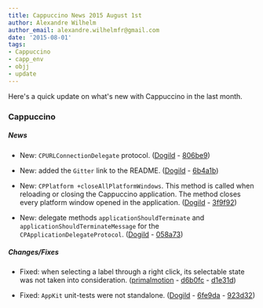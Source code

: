```yaml
---
title: Cappuccino News 2015 August 1st
author: Alexandre Wilhelm
author_email: alexandre.wilhelmfr@gmail.com
date: '2015-08-01'
tags:
- Cappuccino
- capp_env
- objj
- update
---
```


Here's a quick update on what's new with Cappuccino in the last month.

### Cappuccino

##### News

- New: `CPURLConnectionDelegate` protocol. ([Dogild](https://github.com/dogild) - [806be9](https://github.com/cappuccino/cappuccino/commit/806be9551c68c722e66b54c13b7b323dd2d3da84))

- New: added the `Gitter` link to the README. ([Dogild](https://github.com/dogild) - [6b4a1b](https://github.com/cappuccino/cappuccino/commit/6b4a1b6758e40893dd40c279ecfe226fa7297c0d))

- New: `CPPlatform +closeAllPlatformWindows`. This method is called when reloading or closing the Cappuccino application. The method closes every platform window opened in the application. ([Dogild](https://github.com/dogild) - [3f9f92](https://github.com/cappuccino/cappuccino/commit/3f9f926c8eecf7efd8e142180affb973e1192cb5))

- New: delegate methods `applicationShouldTerminate` and `applicationShouldTerminateMessage` for the `CPApplicationDelegateProtocol`. ([Dogild](https://github.com/dogild) - [058a73](https://github.com/cappuccino/cappuccino/commit/058a73f8a074c67c8c7e5067619b704556f8f817))

##### Changes/Fixes

- Fixed: when selecting a label through a right click, its selectable state was not taken into consideration. ([primalmotion](https://github.com/primalmotion) - [d6b0fc](https://github.com/cappuccino/cappuccino/commit/d6b0fccbda3f85fc338fd2183fe34e2215392c6b) - [d1e31d](https://github.com/cappuccino/cappuccino/commit/d1e31da2e5aa1195c5530a07265ca1f040579c0e))

- Fixed: `AppKit` unit-tests were not standalone. ([Dogild](https://github.com/dogild) - [6fe9da](https://github.com/cappuccino/cappuccino/commit/6fe9dae3d62af995f2481bfebdd706aeb0b21365) - [923d32](https://github.com/cappuccino/cappuccino/commit/923d32ee6dbc8119a6d264937a8c3acd5e4c8fbf))